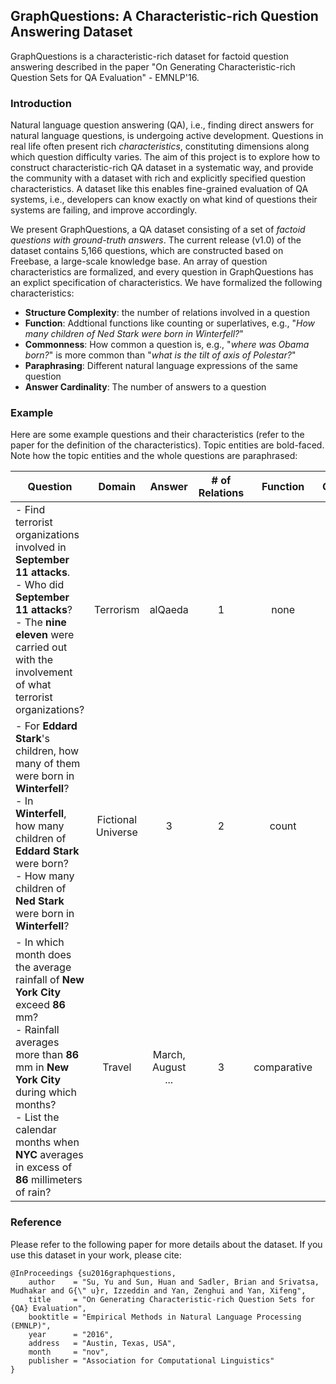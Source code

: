 ## GraphQuestions: A Characteristic-rich Question Answering Dataset
GraphQuestions is a characteristic-rich dataset for factoid question answering described in the paper "On Generating Characteristic-rich Question Sets for QA Evaluation" - EMNLP'16.

### Introduction

Natural language question answering (QA), i.e., finding direct answers for natural language questions, is undergoing active development. Questions in real life often present rich _characteristics_, constituting dimensions along which question difficulty varies. The aim of this project is to explore how to construct characteristic-rich QA dataset in a systematic way, and provide the community with a dataset with rich and explicitly specified question characteristics. A dataset like this enables fine-grained evaluation of QA systems, i.e., developers can know exactly on what kind of questions their systems are failing, and improve accordingly.

We present GraphQuestions, a QA dataset consisting of a set of _factoid questions with ground-truth answers_. The current release (v1.0) of the dataset contains 5,166 questions, which are constructed based on Freebase, a large-scale knowledge base. An array of question characteristics are formalized, and every question in GraphQuestions has an explict specification of characteristics. We have formalized the following characteristics:

* **Structure Complexity**: the number of relations involved in a question
* **Function**: Addtional functions like counting or superlatives, e.g., "_How many children of Ned Stark were born in Winterfell?_"
* **Commonness**: How common a question is, e.g., "_where was Obama born?_" is more common than "_what is the tilt of axis of Polestar?_"
* **Paraphrasing**: Different natural language expressions of the same question
* **Answer Cardinality**: The number of answers to a question

### Example

Here are some example questions and their characteristics (refer to the paper for the definition of the characteristics). Topic entities are bold-faced. Note how the topic entities and the whole questions are paraphrased:

| Question | Domain | Answer | # of Relations | Function | Commonness | # of Answers |
| --------------------- | :-------: | :-------: | :-: | :------: | :----: | :-: |
| - Find terrorist organizations involved in **September 11 attacks**. <br> - Who did **September 11 attacks**?  <br> - The **nine eleven** were carried out with the involvement of what terrorist organizations? | Terrorism | alQaeda | 1 | none | -16.67 | 1 |
| - For **Eddard Stark**'s children, how many of them were born in **Winterfell**? <br> - In **Winterfell**, how many children of **Eddard Stark** were born?  <br> - How many children of **Ned Stark** were born in **Winterfell**?  | Fictional Universe | 3 | 2 | count | -23.34 | 1 |
| - In which month does the average rainfall of **New York City** exceed **86** mm? <br> - Rainfall averages more than **86** mm in **New York City** during which months?  <br> - List the calendar months when **NYC** averages in excess of **86** millimeters of rain?  | Travel | March, August <br> ... | 3 | comparative | -37.84 | 7 |

### Reference

Please refer to the following paper for more details about the dataset. If you use this dataset in your work, please cite:

```
@InProceedings {su2016graphquestions,
    author    = "Su, Yu and Sun, Huan and Sadler, Brian and Srivatsa, Mudhakar and G{\" u}r, Izzeddin and Yan, Zenghui and Yan, Xifeng",
    title     = "On Generating Characteristic-rich Question Sets for {QA} Evaluation",
    booktitle = "Empirical Methods in Natural Language Processing (EMNLP)",
    year      = "2016",
    address   = "Austin, Texas, USA",
    month     = "nov",
    publisher = "Association for Computational Linguistics"
}
```


